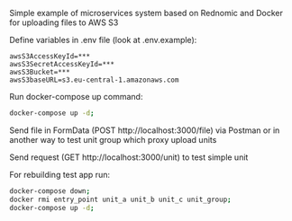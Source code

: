 Simple example of  microservices system based on Rednomic and Docker for uploading files to AWS S3


Define variables in .env file (look at .env.example):

```.dotenv
awsS3AccessKeyId=***
awsS3SecretAccessKeyId=***
awsS3Bucket=***
awsS3baseURL=s3.eu-central-1.amazonaws.com
```

Run docker-compose up command:

```bash
docker-compose up -d;
```

Send file in FormData (POST http://localhost:3000/file) via Postman or in another way to test unit group which proxy upload units

Send request (GET http://localhost:3000/unit) to test simple unit



For rebuilding test app run:

```bash
docker-compose down;
docker rmi entry_point unit_a unit_b unit_c unit_group;
docker-compose up -d;
```



